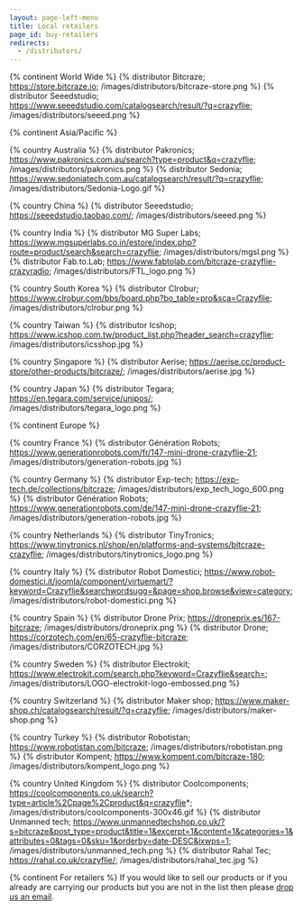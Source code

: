```yaml
---
layout: page-left-menu
title: Local retailers
page_id: buy-retailers
redirects:
  - /distributors/
---
```


{% continent World Wide %}
{% distributor Bitcraze; https://store.bitcraze.io; /images/distributors/bitcraze-store.png %}
{% distributor Seeedstudio; https://www.seeedstudio.com/catalogsearch/result/?q=crazyflie; /images/distributors/seeed.png %}

{% continent Asia/Pacific %}

{% country Australia %}
{% distributor Pakronics; https://www.pakronics.com.au/search?type=product&q=crazyflie; /images/distributors/pakronics.png %}
{% distributor Sedonia; https://www.sedoniatech.com.au/catalogsearch/result/?q=crazyflie; /images/distributors/Sedonia-Logo.gif %}

{% country China %}
{% distributor Seeedstudio; https://seeedstudio.taobao.com/; /images/distributors/seeed.png %}

{% country India %}
{% distributor MG Super Labs; https://www.mgsuperlabs.co.in/estore/index.php?route=product/search&search=crazyflie; /images/distributors/mgsl.png %}
{% distributor Fab.to.Lab; https://www.fabtolab.com/bitcraze-crazyflie-crazyradio; /images/distributors/FTL_logo.png %}


{% country South Korea %}
{% distributor Clrobur; https://www.clrobur.com/bbs/board.php?bo_table=pro&sca=Crazyflie; /images/distributors/clrobur.png %}

{% country Taiwan %}
{% distributor Icshop; https://www.icshop.com.tw/product_list.php?header_search=crazyflie; /images/distributors/icsshop.jpg %}

{% country Singapore %}
{% distributor Aerise; https://aerise.cc/product-store/other-products/bitcraze/; /images/distributors/aerise.jpg %}

{% country Japan %}
{% distributor Tegara; https://en.tegara.com/service/unipos/; /images/distributors/tegara_logo.png %}


{% continent Europe %}

{% country France %}
{% distributor Génération Robots; https://www.generationrobots.com/fr/147-mini-drone-crazyflie-21; /images/distributors/generation-robots.jpg %}

{% country Germany %}
{% distributor Exp-tech; https://exp-tech.de/collections/bitcraze; /images/distributors/exp_tech_logo_600.png %}
{% distributor Génération Robots; https://www.generationrobots.com/de/147-mini-drone-crazyflie-21; /images/distributors/generation-robots.jpg %}

{% country Netherlands %}
{% distributor TinyTronics; https://www.tinytronics.nl/shop/en/platforms-and-systems/bitcraze-crazyflie; /images/distributors/tinytronics_logo.png %}

{% country Italy %}
{% distributor Robot Domestici; https://www.robot-domestici.it/joomla/component/virtuemart/?keyword=Crazyflie&searchwordsugg=&page=shop.browse&view=category; /images/distributors/robot-domestici.png %}

{% country Spain %}
{% distributor Drone Prix; https://droneprix.es/167-bitcraze; /images/distributors/droneprix.png %}
{% distributor Drone; https://corzotech.com/en/65-crazyflie-bitcraze; /images/distributors/CORZOTECH.jpg %}

{% country Sweden %}
{% distributor Electrokit; https://www.electrokit.com/search.php?keyword=Crazyflie&search=; /images/distributors/LOGO-electrokit-logo-embossed.png %}

{% country Switzerland %}
{% distributor Maker shop; https://www.maker-shop.ch/catalogsearch/result/?q=crazyflie; /images/distributors/maker-shop.png %}

{% country Turkey %}
{% distributor Robotistan; https://www.robotistan.com/bitcraze; /images/distributors/robotistan.png %}
{% distributor Kompent; https://www.kompent.com/bitcraze-180; /images/distributors/kompent_logo.png %}

{% country United Kingdom %}
{% distributor Coolcomponents; https://coolcomponents.co.uk/search?type=article%2Cpage%2Cproduct&q=crazyflie*; /images/distributors/coolcomponents-300x46.gif %}
{% distributor Unmanned tech; https://www.unmannedtechshop.co.uk/?s=bitcraze&post_type=product&title=1&excerpt=1&content=1&categories=1&attributes=0&tags=0&sku=1&orderby=date-DESC&ixwps=1; /images/distributors/unmanned_tech.png %}
{% distributor Rahal Tec; https://rahal.co.uk/crazyflie/; /images/distributors/rahal_tec.jpg %}

{% continent For retailers %}
If you would like to sell our products or if you already are carrying our products but you are not in the list then please [drop us an email](/about/contact/).
